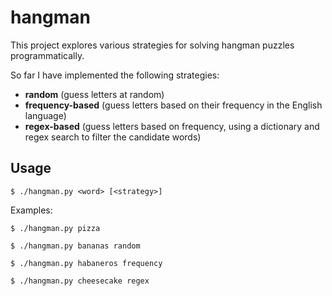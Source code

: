 # hangman

This project explores various strategies for solving hangman puzzles programmatically.

So far I have implemented the following strategies:

* **random** (guess letters at random)
* **frequency-based** (guess letters based on their frequency in the English language)
* **regex-based** (guess letters based on frequency, using a dictionary and regex search to filter the candidate words)

## Usage

```
$ ./hangman.py <word> [<strategy>]
```

Examples:

```
$ ./hangman.py pizza
```

```
$ ./hangman.py bananas random
```

```
$ ./hangman.py habaneros frequency
```

```
$ ./hangman.py cheesecake regex
```
